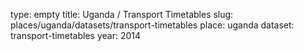 type: empty
title: Uganda / Transport Timetables
slug: places/uganda/datasets/transport-timetables
place: uganda
dataset: transport-timetables
year: 2014
